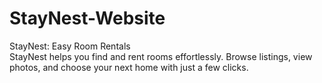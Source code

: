 # StayNest-Website
StayNest: Easy Room Rentals  
StayNest helps you find and rent rooms effortlessly. Browse listings, view photos, and choose your next home with just a few clicks.
